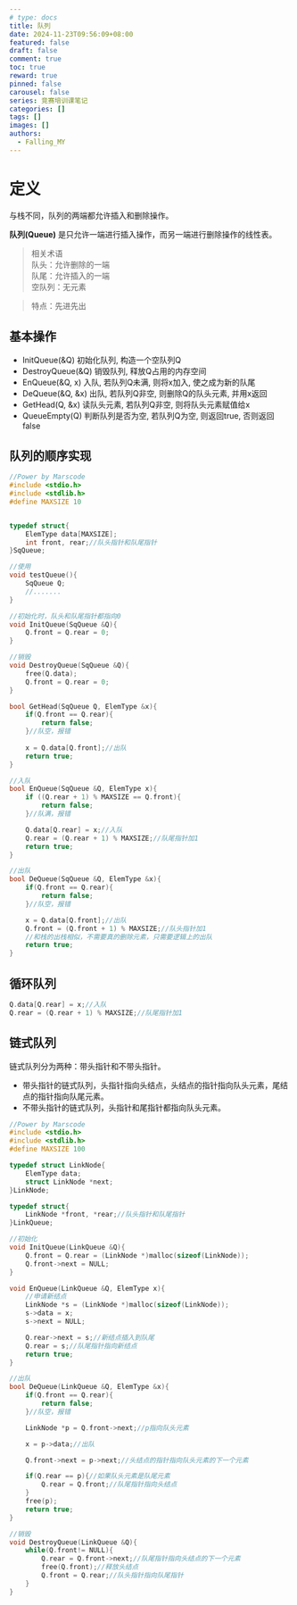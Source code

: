 ```yaml
---
# type: docs 
title: 队列
date: 2024-11-23T09:56:09+08:00
featured: false
draft: false
comment: true
toc: true
reward: true
pinned: false
carousel: false
series: 竞赛培训课笔记
categories: []
tags: []
images: []
authors:
  - Falling_MY
---
```


# 定义

与栈不同，队列的两端都允许插入和删除操作。

**队列(Queue)** 是只允许一端进行插入操作，而另一端进行删除操作的线性表。  

> 相关术语  
> 队头：允许删除的一端  
> 队尾：允许插入的一端  
> 空队列：无元素  

> 特点：先进先出  

## 基本操作

- InitQueue(&Q) 初始化队列, 构造一个空队列Q
- DestroyQueue(&Q) 销毁队列, 释放Q占用的内存空间
- EnQueue(&Q, x) 入队, 若队列Q未满, 则将x加入, 使之成为新的队尾
- DeQueue(&Q, &x) 出队, 若队列Q非空, 则删除Q的队头元素, 并用x返回
- GetHead(Q, &x) 读队头元素, 若队列Q非空, 则将队头元素赋值给x
- QueueEmpty(Q) 判断队列是否为空, 若队列Q为空, 则返回true, 否则返回false

## 队列的顺序实现

```C
//Power by Marscode
#include <stdio.h>
#include <stdlib.h>
#define MAXSIZE 10


typedef struct{
    ElemType data[MAXSIZE];
    int front, rear;//队头指针和队尾指针
}SqQueue;

//使用
void testQueue(){
    SqQueue Q;
    //.......
}

//初始化时，队头和队尾指针都指向0
void InitQueue(SqQueue &Q){
    Q.front = Q.rear = 0;
}

//销毁
void DestroyQueue(SqQueue &Q){
    free(Q.data);
    Q.front = Q.rear = 0;
}

bool GetHead(SqQueue Q, ElemType &x){
    if(Q.front == Q.rear){
        return false;
    }//队空，报错
    
    x = Q.data[Q.front];//出队
    return true;
}

//入队
bool EnQueue(SqQueue &Q, ElemType x){
    if ((Q.rear + 1) % MAXSIZE == Q.front){
        return false;
    }//队满，报错

    Q.data[Q.rear] = x;//入队
    Q.rear = (Q.rear + 1) % MAXSIZE;//队尾指针加1
    return true;
}

//出队
bool DeQueue(SqQueue &Q, ElemType &x){
    if(Q.front == Q.rear){
        return false;
    }//队空，报错

    x = Q.data[Q.front];//出队
    Q.front = (Q.front + 1) % MAXSIZE;//队头指针加1
    //和栈的出栈相似，不需要真的删除元素，只需要逻辑上的出队
    return true;
}
```

## 循环队列

```C
Q.data[Q.rear] = x;//入队
Q.rear = (Q.rear + 1) % MAXSIZE;//队尾指针加1
```

## 链式队列

链式队列分为两种：带头指针和不带头指针。
- 带头指针的链式队列，头指针指向头结点，头结点的指针指向队头元素，尾结点的指针指向队尾元素。
- 不带头指针的链式队列，头指针和尾指针都指向队头元素。

```C
//Power by Marscode
#include <stdio.h>
#include <stdlib.h>
#define MAXSIZE 100 

typedef struct LinkNode{
    ElemType data;
    struct LinkNode *next;
}LinkNode;

typedef struct{
    LinkNode *front, *rear;//队头指针和队尾指针
}LinkQueue;

//初始化
void InitQueue(LinkQueue &Q){
    Q.front = Q.rear = (LinkNode *)malloc(sizeof(LinkNode));
    Q.front->next = NULL;
}

void EnQueue(LinkQueue &Q, ElemType x){
    //申请新结点
    LinkNode *s = (LinkNode *)malloc(sizeof(LinkNode));
    s->data = x;
    s->next = NULL;

    Q.rear->next = s;//新结点插入到队尾
    Q.rear = s;//队尾指针指向新结点
    return true;
}

//出队
bool DeQueue(LinkQueue &Q, ElemType &x){
    if(Q.front == Q.rear){
        return false;
    }//队空，报错

    LinkNode *p = Q.front->next;//p指向队头元素

    x = p->data;//出队

    Q.front->next = p->next;//头结点的指针指向队头元素的下一个元素

    if(Q.rear == p){//如果队头元素是队尾元素
        Q.rear = Q.front;//队尾指针指向头结点
    }
    free(p);
    return true;
}

//销毁
void DestroyQueue(LinkQueue &Q){
    while(Q.front!= NULL){
        Q.rear = Q.front->next;//队尾指针指向头结点的下一个元素
        free(Q.front);//释放头结点
        Q.front = Q.rear;//队头指针指向队尾指针
    }
}
```

